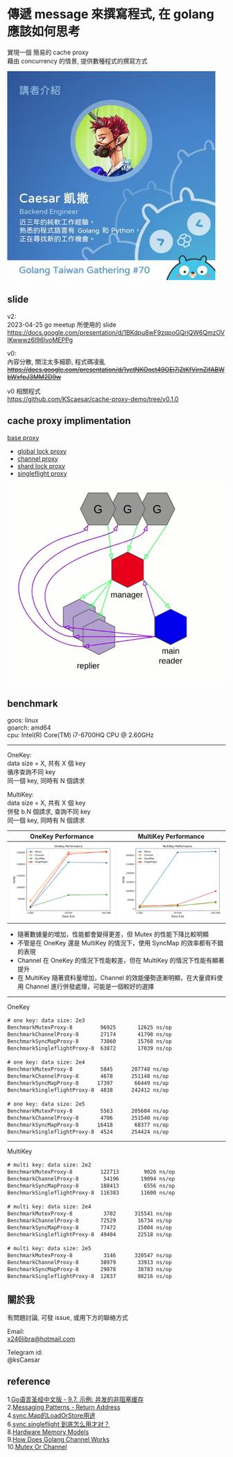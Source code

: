 # 傳遞 message 來撰寫程式, 在 golang 應該如何思考

實現一個 簡易的 cache proxy  
藉由  concurrency 的情景, 提供數種程式的撰寫方式  

![go meetup profile](./asset/go%20meetup%20profile.jpg)

## slide

v2:  
2023-04-25 go meetup 所使用的 slide  
<https://docs.google.com/presentation/d/1BKdpu8wF9zqpoGQrjQW6QmzOVIKwwwz6I96lvoMEPPg>

v0:  
內容分散, 關注太多細節, 程式碼凌亂  
~~<https://docs.google.com/presentation/d/1yctNKOoct49OEj7jZtKfVjrnZifABWbWxfpJ3MM2D9w>~~  

v0 相關程式  
<https://github.com/KScaesar/cache-proxy-demo/tree/v0.1.0>

## cache proxy implimentation

[base proxy](./cache_proxy.go)

- [global lock proxy](./mutex_proxy.go)
- [channel proxy](./channel_proxy.go)
- [shard lock proxy](./syncMap_proxy.go)
- [singleflight proxy](./singleflight_proxy.go)

![channel impl data flow](./asset/channel%202.gif)

## benchmark

goos: linux  
goarch: amd64  
cpu: Intel(R) Core(TM) i7-6700HQ CPU @ 2.60GHz  

---

OneKey:  
data size = X, 共有 X 個 key  
循序查詢不同 key  
同一個 key, 同時有 N 個請求  

MultiKey:  
data size = X, 共有 X 個 key  
併發 b.N 個請求, 查詢不同 key  
同一個 key, 同時有 N 個請求

| OneKey Performance                                  | MultiKey Performance                                   |
|-----------------------------------------------------|--------------------------------------------------------|
| ![ one key diagram](./asset/OneKey_Performance.png) | ![multi key diagram](./asset/MultiKey_Performance.png) |

- 隨著數據量的增加，性能都會變得更差，但 Mutex 的性能下降比較明顯
- 不管是在 OneKey 還是 MultiKey 的情況下，使用 SyncMap 的效率都有不錯的表現
- Channel 在 OneKey 的情況下性能較差，但在 MultiKey 的情況下性能有顯著提升
- 在 MultiKey 隨著資料量增加，Channel 的效能優勢逐漸明顯，在大量資料使用 Channel 進行併發處理，可能是一個較好的選擇


---


OneKey
```
# one key: data size: 2e3
BenchmarkMutexProxy-8         96925       12625 ns/op
BenchmarkChannelProxy-8       27174       41798 ns/op
BenchmarkSyncMapProxy-8       73860       15768 ns/op
BenchmarkSingleflightProxy-8  63872       17039 ns/op

# one key: data size: 2e4
BenchmarkMutexProxy-8         5845      207748 ns/op
BenchmarkChannelProxy-8       4678      251148 ns/op
BenchmarkSyncMapProxy-8      17397       66449 ns/op
BenchmarkSingleflightProxy-8  4838      242412 ns/op

# one key: data size: 2e5
BenchmarkMutexProxy-8         5563      205604 ns/op
BenchmarkChannelProxy-8       4706      251540 ns/op
BenchmarkSyncMapProxy-8      16418       68377 ns/op
BenchmarkSingleflightProxy-8  4524      254424 ns/op
```

---

MultiKey
```
# multi key: data size: 2e2
BenchmarkMutexProxy-8         122713        9026 ns/op
BenchmarkChannelProxy-8        54196       19094 ns/op
BenchmarkSyncMapProxy-8       188413        6556 ns/op
BenchmarkSingleflightProxy-8  116383       11600 ns/op

# multi key: data size: 2e4
BenchmarkMutexProxy-8          3702      315541 ns/op
BenchmarkChannelProxy-8       72529       16734 ns/op
BenchmarkSyncMapProxy-8       77472       15004 ns/op
BenchmarkSingleflightProxy-8  49404       22518 ns/op

# multi key: data size: 2e5
BenchmarkMutexProxy-8          3146      320547 ns/op
BenchmarkChannelProxy-8       38979       33913 ns/op
BenchmarkSyncMapProxy-8       29878       38783 ns/op
BenchmarkSingleflightProxy-8  12837       98216 ns/op
```

## 關於我

有問題討論, 可發 issue, 或用下方的聯絡方式

Email:  
x246libra@hotmail.com

Telegram id:  
@ksCaesar

## reference

1.[Go语言圣经中文版 - 9.7. 示例: 并发的非阻塞缓存](https://github.com/gopl-zh/gopl-zh.github.com/blob/master/ch9/ch9-07.md?fbclid=IwAR0sVeVwXrDVxT0Ozh0vcSTxVJV-scl_ZA-vCDFkJE9HqiyRBDkSrnOpWc8)  
2.[Messaging Patterns - Return Address](https://www.enterpriseintegrationpatterns.com/patterns/messaging/ReturnAddress.html)  
4.[sync.Map的LoadOrStore用途](https://xnum.github.io/2018/11/syncmap-loadorstore/)  
6.[sync.singleflight 到底怎么用才对？](https://www.cyningsun.com/01-11-2021/golang-concurrency-singleflight.html)  
8.[Hardware Memory Models](https://research.swtch.com/hwmm)  
9.[How Does Golang Channel Works](https://levelup.gitconnected.com/how-does-golang-channel-works-6d66acd54753)  
10.[Mutex Or Channel](https://github.com/golang/go/wiki/MutexOrChannel)  

